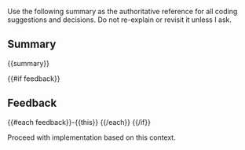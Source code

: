 Use the following summary as the authoritative reference for all coding suggestions and decisions. Do not re-explain or revisit it unless I ask.

## Summary

{{summary}}

{{#if feedback}}

## Feedback

{{#each feedback}}-{{this}}
{{/each}}
{{/if}}

Proceed with implementation based on this context.

